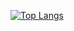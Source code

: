 [![Top Langs](https://github-readme-stats.vercel.app/api/top-langs/?username=cmcdev-code&layout=compact&theme=default)](https://github.com/cmcdev-code)

